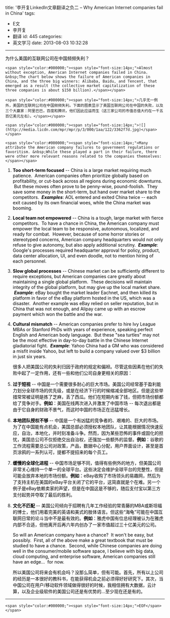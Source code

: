 title: '李开复LinkedIn文章翻译之负二 – Why American Internet companies fail in China'
tags:
  - E文
  - 李开复
  - 翻译
id: 445
categories:
  - 英文学习
date: 2013-08-03 10:32:28
---

<span style="color:#000000;"><span style="font-size:14px;">为什么美国的互联网公司在中国频频失利？</span></span>

	<span style="color:#000000;"><span style="font-size:14px;">Almost without exception, American Internet companies failed in China. &nbsp;The chart below shows the failure of American companies in China, and the three big winners: Alibaba, Baidu, and Tencent, that emerged as a result (the collective market capitalization of these three companies is about $150 billion).</span></span>

	<span style="color:#000000;"><span style="font-size:14px;">几乎无一例外，美国的互联网公司在中国频频失利。下面的图表显示了美国互联网公司在中国的失败，以及三个大赢家：阿里巴巴，百度和腾讯，他们因此应运而生（这三家公司的市值总值大约在一千五百亿美元左右）。</span></span>

	<span style="color:#000000;"><span style="font-size:14px;">![](http://media.licdn.com/mpr/mpr/p/3/000/1aa/122/3362f7d.jpg)</span></span>

	<span style="color:#000000;"><span style="font-size:14px;">Many attribute the American company failures to government regulations or favoritism. &nbsp;While these played a part in their failure, there were other more relevant reasons related to the companies themselves:</span></span>

1.  <span style="color:#000000;"><span style="font-size:14px;">**Too short-term focused**&nbsp;-- China is a large market requiring much patience. &nbsp;American companies often prioritize globally based on profitability, or cut-back across all regions during economic downturns. &nbsp;But these moves often prove to be penny-wise, pound-foolish. &nbsp;They save some money in the short-term, but hand over market share to the competitors. &nbsp;_**Examples**_: AOL entered and exited China twice -- each exit caused by its own financial woes, while the China market was booming.</span></span>

2.  <span style="color:#000000;"><span style="font-size:14px;">**Local team not empowered**&nbsp;-- China is a tough, large market with fierce competitors. &nbsp;To have a chance in China, the American company must empower the local team to be responsive, autonomous, localized, and ready for combat. &nbsp;However, because of some horror stories or stereotyped concerns, American company headquarters would not only refuse to give autonomy, but also apply additional scrutiny. &nbsp;_**Example**_: Google&#39;s processes required headquarter approval for policy, product, data center allocation, UI, and even doodle, not to mention hiring of each personnel.</span></span>

3.  <span style="color:#000000;"><span style="font-size:14px;">**Slow global processes**&nbsp;-- Chinese market can be sufficiently different to require exceptions, but American companies care greatly about maintaining a single global platform. &nbsp;These decisions will maintain integrity of the global platform, but may give up the local market share. &nbsp;_**Example**_: eBay bought the market leader Eachnet, and then killed its platform in favor of the eBay platform hosted in the US, which was a disaster. &nbsp;Another example was eBay relied on seller reputation, but in China that was not enough, and Alipay came up with an escrow payment which won the battle and the war.</span></span>

4.  <span style="color:#000000;"><span style="font-size:14px;">**Cultural mismatch**&nbsp;-- American companies prefer to hire Ivy League MBAs or Stanford PhDs with years of experience, speaking perfect English and American body language. &nbsp;But these &quot;sea turtles&quot; may not be the most effective in day-to-day battle in the Chinese Internet gladiatorial fight. &nbsp;_**Example**_: Yahoo China had a GM who was considered a misfit inside Yahoo, but left to build a company valued over $3 billion in just six years.</span></span>

	<span style="color:#000000;"><span style="font-size:14px;">​<span style="font-family: Arial, Helvetica, 'Nimbus Sans L', sans-serif; line-height: 20px;">很多人把美国公司的失利归因于政府的规定和偏袒。尽管这些因素在他们的失败中起了一定作用，还有一些和他们公司自身更相关的原因：</span></span></span>

1.  <span style="color:#000000;"><span style="font-size:14px;">**过于短视** -- 中国是一个需要很多耐心的巨大市场。美国公司经常基于盈利能力划分全球市场的优先级，或是在经济下行的时候缩减全部地区。但是这些举措常常被证明是拣了芝麻，丢了西瓜。他们在短期内省了钱，但把市场份额都给了竞争对手。**例如**：美国在线两次进入并激发了中国市场 -- 每次退出都是由于它自身的财政不景气，而这时中国的市场正在迅猛增长。</span></span>
2.  <span style="color:#000000;"><span style="font-size:14px;">**本地团队授权不够&nbsp;**-- 中国是一个有凶猛的竞争者的、艰难的、巨大的市场。为了在中国能有点机会，美国总部必须授权本地团队，让其能根据情况快速反应，自治，本地化，并时刻准备斗争。然而，因为某些恐怖的事件或固化的担忧，美国总公司不仅拒绝交出自治权，还强加一些额外的监督。**例如**：谷歌的工作流程需要总公司对政策，产品，数据中心分配，用户界面设计，甚至是首页涂鸦的一系列认可，提都不提招来的每个员工。</span></span>
3.  <span style="color:#000000;"><span style="font-size:14px;">**缓慢的全球化进程** -- 中国市场足够不同，值得有些例外的地方，但美国公司非常关心维持一个单一的全球平台。这些决定会维护全球平台的完整性，但是可能会放弃本地的市场份额。**例如**：eBay收购了市场领头的易趣网，然后为了支持主机在美国的eBay平台关闭了它的平台，这简直就是个在难。另一个例子是eBay依赖卖家的声望，但是在中国这是不够的，随后支付宝以第三方支付起势并夺取了最后的胜利。</span></span>
4.  <span style="color:#000000;"><span style="font-size:14px;">**文化不匹配&nbsp;**-- 美国公司倾向于招聘有几年工作经验的常青藤的MBA或斯坦福的博士，他们用着完美的英语和美式的肢体语言。但这些&ldquo;海龟&rdquo;可能在中国互联网日常的论斗当中不是最有效的。**例如**：雅虎中国有位总经理被认为在雅虎内部不合适，但他离开后再六年内创办了一家市值超过三十亿美元的公司。</span></span>

	<span style="color:#000000;"><span style="font-size:14px;">So will an American company have a chance? &nbsp;It won&#39;t be easy, but possibly. &nbsp;First, all of the above make a great textbook that must be studied to have a chance. &nbsp;Second, while Chinese companies are doing well in the consumer/mobile software space, I believe with big data, cloud computing, and enterprise software, American companies still have an edge... &nbsp;for now.</span></span>

	<span style="color:#000000;"><span style="font-size:14px;">所以美国公司将来会有机会吗？没那么简单，但有可能。首先，所有以上公司的经历是一本很好的教科书，在能获得机会之前必须得好好研究下。其次，当中国公司在用户/移动软件领域做得很好的时候，我相信拥有大数据，云计算，以及企业级软件的美国公司还是有优势的&hellip;至少现在还是有的。</span></span>

* * *

	<span style="color:#000000;"><span style="font-size:14px;">EOF</span></span>